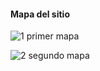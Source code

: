 #### Mapa del sitio

![1 primer mapa](/Imágenes/Mapa-del-sitio-1.png)

![2 segundo mapa](/Imágenes/Mapa-del-sitio-2.png)


